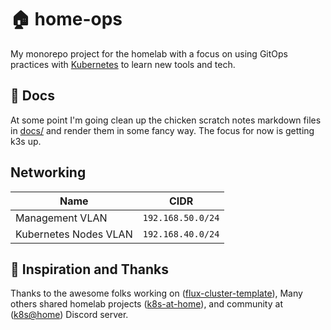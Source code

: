 # 🏠 home-ops

My monorepo project for the homelab with a focus on using GitOps practices with [Kubernetes](https://kubernetes.io/) to learn new tools and tech.

## 📖 Docs

At some point I'm going clean up the chicken scratch notes markdown files in [docs/](docs) and render them in some fancy way. The focus for now is getting k3s up.

## Networking

| Name                                          | CIDR              |
|-----------------------------------------------|-------------------|
| Management VLAN                               | `192.168.50.0/24` |
| Kubernetes Nodes VLAN                         | `192.168.40.0/24` |

## 🤝 Inspiration and Thanks

Thanks to the awesome folks working on ([flux-cluster-template](https://github.com/onedr0p/flux-cluster-template)), Many others shared homelab projects ([k8s-at-home](https://github.com/topics/k8s-at-home)), and community at ([k8s@home](https://discord.gg/k8s-at-home)) Discord server.
